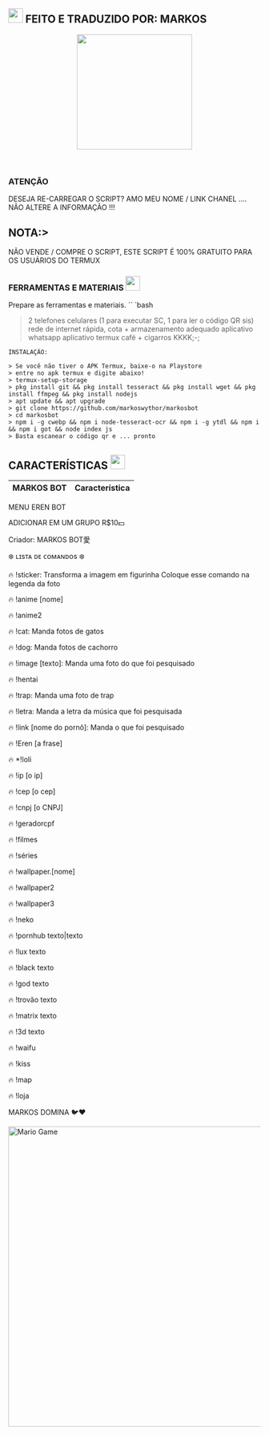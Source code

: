 ## <img src="https://github.com/TheDudeThatCode/TheDudeThatCode/blob/master/Assets/Hi.gif" width="29px"> FEITO E TRADUZIDO POR: MARKOS
<p align="center">
<img src="https://avatars2.githubusercontent.com/u/76796419?s=400&u=6ba258f699dff529df594b33c5e23c586e4c0f5d&v=4" width="230" height="230"/>
</p>
<br>


 
</details>

### ATENÇÃO
DESEJA RE-CARREGAR O SCRIPT? AMO MEU NOME / LINK CHANEL .... NÃO ALTERE A INFORMAÇÃO !!!

## NOTA:>
NÃO VENDE / COMPRE O SCRIPT, ESTE SCRIPT É 100% GRATUITO PARA OS USUÁRIOS DO TERMUX
</div>

### FERRAMENTAS E MATERIAIS <img src="https://github.com/TheDudeThatCode/TheDudeThatCode/blob/master/Assets/Mario_Hello_Big.gif" width="29px">
Prepare as ferramentas e materiais.
`` `bash
> 2 telefones celulares (1 para executar SC, 1 para ler o código QR sis)
> rede de internet rápida, cota +
> armazenamento adequado
> aplicativo whatsapp
> aplicativo termux
> café + cigarros KKKK;-;
```
INSTALAÇÃO:

> Se você não tiver o APK Termux, baixe-o na Playstore
> entre no apk termux e digite abaixo!
> termux-setup-storage
> pkg install git && pkg install tesseract && pkg install wget && pkg install ffmpeg && pkg install nodejs
> apt update && apt upgrade
> git clone https://github.com/markoswythor/markosbot
> cd markosbot
> npm i -g cwebp && npm i node-tesseract-ocr && npm i -g ytdl && npm i  && npm i got && node index js
> Basta escanear o código qr e ... pronto
```

## CARACTERÍSTICAS  <img src="https://github.com/TheDudeThatCode/TheDudeThatCode/blob/master/Assets/Earth.gif" width="29px">

| MARKOS BOT      |                   Característica        |
| :-----------: | :------------------------------: |
MENU EREN BOT

ADICIONAR EM UM GRUPO R$10💵

Criador:
MARKOS BOT愛

❄️ ʟɪsᴛᴀ ᴅᴇ ᴄᴏᴍᴀɴᴅᴏs ❄️

🔥 !sticker: Transforma a imagem em figurinha
Coloque esse comando na legenda da foto

🔥 !anime [nome]

🔥 !anime2

🔥 !cat: Manda fotos de gatos

🔥 !dog: Manda fotos de cachorro

🔥 !image [texto]: Manda uma foto do que foi pesquisado

🔥 !hentai

🔥 !trap: Manda uma foto de trap

🔥 !letra: Manda a letra da música que foi pesquisada

🔥 !link [nome do pornô]: Manda o que foi pesquisado

🔥 !Eren [a frase]

🔥 *!loli

🔥 !ip [o ip]

🔥 !cep [o cep]

🔥 !cnpj [o CNPJ]

🔥 !geradorcpf

🔥 !filmes

🔥 !séries

🔥 !wallpaper.[nome]

🔥 !wallpaper2

🔥 !wallpaper3

🔥 !neko

🔥 !pornhub texto|texto

🔥 !lux texto

🔥 !black texto

🔥 !god texto

🔥 !trovão texto

🔥 !matrix texto

🔥 !3d texto

🔥 !waifu

🔥 !kiss

🔥 !map

🔥 !loja

MARKOS DOMINA 🐦❤️

<img src="https://github.com/TheDudeThatCode/TheDudeThatCode/blob/master/Assets/Mario_Gameplay.gif" alt="Mario Game" width="600" />
